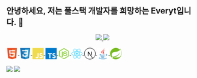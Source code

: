## 안녕하세요, 저는 풀스택 개발자를 희망하는 Everyt입니다. 👋

<div align="center">
  <a href="https://github.com/everyt">
  <img height="180em" src="https://github-readme-stats.vercel.app/api?username=everyt&hide=stars,contribs&count_private=true&show_icons=true"/>
  <img height="180em" src="https://github-readme-stats.vercel.app/api/top-langs/?username=everyt&layout=compact"/>
</div>
  


<div style="display: inline_block"><br>
  <img align="center" alt="Html" height="30" width="30" src="https://raw.githubusercontent.com/devicons/devicon/master/icons/html5/html5-original.svg">
  <img align="center" alt="css" height="30" width="30" src="https://raw.githubusercontent.com/devicons/devicon/master/icons/css3/css3-original.svg">
  <img align="center" alt="js" height="30" width="30" src="https://raw.githubusercontent.com/devicons/devicon/master/icons/javascript/javascript-plain.svg">
  <img align="center" alt="ts" height="30" width="30" src="https://raw.githubusercontent.com/devicons/devicon/master/icons/typescript/typescript-plain.svg">
  <img align="center" alt="nodejs" height="30" width="30" src="https://raw.githubusercontent.com/devicons/devicon/master/icons/nodejs/nodejs-original.svg">
  <img align="center" alt="React" height="30" width="30" src="https://raw.githubusercontent.com/devicons/devicon/master/icons/react/react-original.svg">
  <img align="center" alt="nextjs" height="30" width="30" src="https://raw.githubusercontent.com/devicons/devicon/master/icons/nextjs/nextjs-line.svg">
  <img align="center" alt="java" height="30" width="30" src="https://raw.githubusercontent.com/devicons/devicon/master/icons/java/java-original.svg">
  <img align="center" alt="spring" height="30" width="30" src="https://raw.githubusercontent.com/devicons/devicon/master/icons/spring/spring-original.svg">
</div>

  <br />

<div> 
 	<a href="#" target="https://github.com//everyt"><img src="https://img.shields.io/badge/GitHub-100000?style=for-the-badge&logo=github&logoColor=white" target="_blank"></a>
  <a href = "mailto:everytea.time@gmail.com"><img src="https://img.shields.io/badge/-Gmail-%23333?style=for-the-badge&logo=gmail&logoColor=white" target="_blank"></a>
  
</div>
